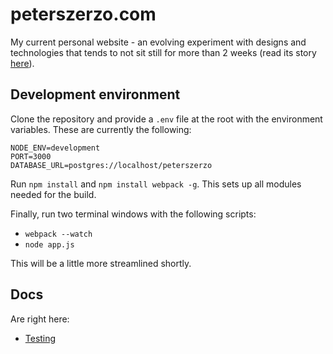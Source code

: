 # peterszerzo.com

My current personal website - an evolving experiment with designs and technologies that tends to not sit still for more than 2 weeks (read its story [here](/docs/story.md)).

## Development environment

Clone the repository and provide a ``.env`` file at the root with the environment variables. These are currently the following:

	NODE_ENV=development
	PORT=3000
	DATABASE_URL=postgres://localhost/peterszerzo

Run ``npm install`` and ``npm install webpack -g``. This sets up all modules needed for the build.

Finally, run two terminal windows with the following scripts:

* ``webpack --watch``
* ``node app.js``

This will be a little more streamlined shortly.

## Docs

Are right here:
* [Testing](/docs/testing.md)